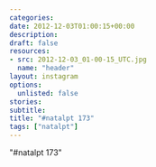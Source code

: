 ```yaml
---
categories:
date: 2012-12-03T01:00:15+00:00
description:
draft: false
resources:
- src: 2012-12-03_01-00-15_UTC.jpg
  name: "header"
layout: instagram
options:
  unlisted: false
stories:
subtitle:
title: "#natalpt 173"
tags: ["natalpt"]
---
```


"#natalpt 173"
